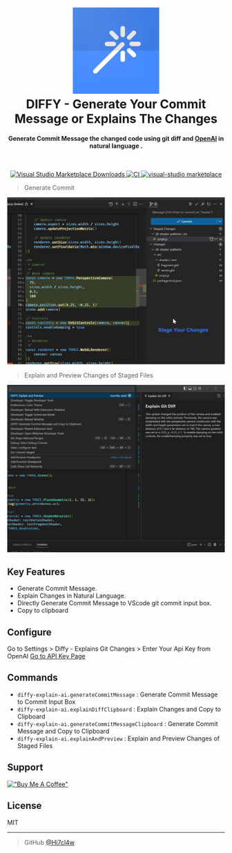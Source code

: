 <h1 align="center">
  <br> <a href="https://marketplace.visualstudio.com/items?itemName=hitclaw.diffy-explain-ai">
  <img src="https://raw.githubusercontent.com/Hi7cl4w/diffy-explain-ai/main/icons/icon_512.png" alt="DIFFY" width="200"></a>
  <br>
  DIFFY - Generate Your Commit Message or Explains The Changes 
  <br>
</h1>

<h4 align="center">Generate Commit Message the changed code using git diff and <a href="https://openai.com/" target="_blank">OpenAI</a> in natural language .</h4>
<br>
<p align="center">

  <a href="https://marketplace.visualstudio.com/items?itemName=hitclaw.diffy-explain-ai">
    <img alt="Visual Studio Marketplace Downloads" src="https://img.shields.io/visual-studio-marketplace/d/hitclaw.diffy-explain-ai?label=Visual%20Studio%20Marketplace">
  </a>
  <a href="#">
    <img src="https://github.com/Hi7cl4w/diffy-explain-ai/actions/workflows/main.yml/badge.svg"
         alt="CI">
  </a>
  <a href="#">
    <img src="https://img.shields.io/badge/License-MIT-blue"
         alt="visual-studio marketplace">
  </a>
</p>

> Generate Commit &nbsp;

![screenshot](https://raw.githubusercontent.com/Hi7cl4w/diffy-explain-ai/main/images/generate_commit.gif)

> Explain and Preview Changes of Staged Files &nbsp;

![screenshot](https://raw.githubusercontent.com/Hi7cl4w/diffy-explain-ai/main/images/explain_and_preview.png)

## Key Features

- Generate Commit Message.
- Explain Changes in Natural Language.
- Directly Generate Commit Message to VScode git commit input box.
- Copy to clipboard

## Configure

Go to Settings > Diffy - Explains Git Changes > Enter Your Api Key from OpenAI [Go to API Key Page](https://beta.openai.com/account/api-keys)

## Commands

- `diffy-explain-ai.generateCommitMessage` : Generate Commit Message to Commit Input Box
- `diffy-explain-ai.explainDiffClipboard` : Explain Changes and Copy to Clipboard
- `diffy-explain-ai.generateCommitMessageClipboard` : Generate Commit Message and Copy to Clipboard
- `diffy-explain-ai.explainAndPreview` : Explain and Preview Changes of Staged Files

## Support

[!["Buy Me A Coffee"](https://www.buymeacoffee.com/assets/img/custom_images/orange_img.png)](https://www.buymeacoffee.com/manukn)

## License

MIT

---

> GitHub [@Hi7cl4w](https://github.com/Hi7cl4w) &nbsp;
